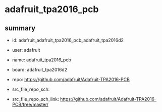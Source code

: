 # adafruit_tpa2016_pcb
 
## summary 
* id: adafruit_adafruit_tpa2016_pcb_adafruit_tpa2016d2
* user: adafruit
* name: adafruit_tpa2016_pcb
* board: adafruit_tpa2016d2
* repo: https://github.com/adafruit/Adafruit-TPA2016-PCB



* src_file_repo_sch: 
* src_file_repo_sch_link: https://github.com/adafruit/Adafruit-TPA2016-PCB/tree/master/




